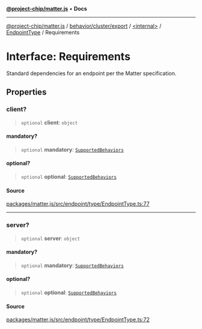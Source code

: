 [**@project-chip/matter.js**](../../../../../../../README.md) • **Docs**

***

[@project-chip/matter.js](../../../../../../../modules.md) / [behavior/cluster/export](../../../../README.md) / [\<internal\>](../../../README.md) / [EndpointType](../README.md) / Requirements

# Interface: Requirements

Standard dependencies for an endpoint per the Matter specification.

## Properties

### client?

> `optional` **client**: `object`

#### mandatory?

> `optional` **mandatory**: [`SupportedBehaviors`](../../../README.md#supportedbehaviors)

#### optional?

> `optional` **optional**: [`SupportedBehaviors`](../../../README.md#supportedbehaviors)

#### Source

[packages/matter.js/src/endpoint/type/EndpointType.ts:77](https://github.com/project-chip/matter.js/blob/7a8cbb56b87d4ccf34bec5a9a95ab40a1711324f/packages/matter.js/src/endpoint/type/EndpointType.ts#L77)

***

### server?

> `optional` **server**: `object`

#### mandatory?

> `optional` **mandatory**: [`SupportedBehaviors`](../../../README.md#supportedbehaviors)

#### optional?

> `optional` **optional**: [`SupportedBehaviors`](../../../README.md#supportedbehaviors)

#### Source

[packages/matter.js/src/endpoint/type/EndpointType.ts:72](https://github.com/project-chip/matter.js/blob/7a8cbb56b87d4ccf34bec5a9a95ab40a1711324f/packages/matter.js/src/endpoint/type/EndpointType.ts#L72)
